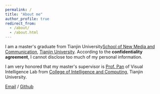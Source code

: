 ```yaml
---
permalink: /
title: "About me"
author_profile: true
redirect_from: 
  - /about/
  - /about.html
---
```


I am a master's graduate from Tianjin University[School of New Media and Communication](https://snmc.tju.edu.cn/), [Tianjin University](https://www.tju.edu.cn/). According to the **confidentiality agreement**, I cannot disclose too much of my personal information.

I am very honored that my master's supervisor is [Prof. Pan](https://gpantju.github.io/index/) of Visual Intelligence Lab from [College of Intelligence and Computing](https://cic.tju.edu.cn/english/home.htm), Tianjin University.

[Email](panliming@tju.edu.cn) / [Github](https://github.com/PLM2024fall)
